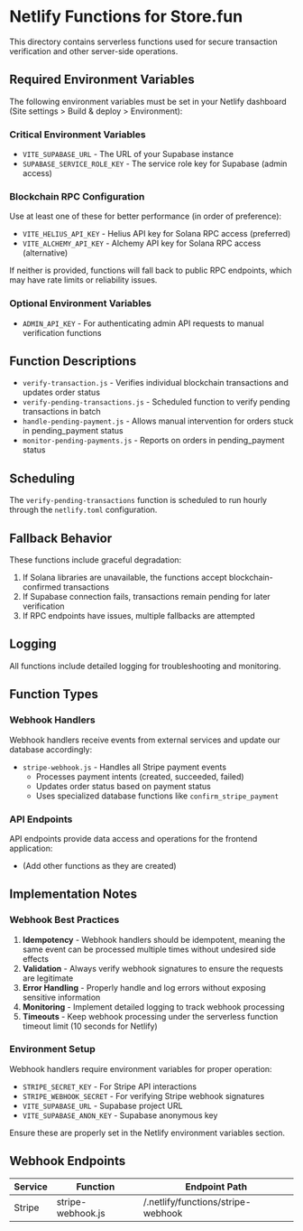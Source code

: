 # Netlify Functions for Store.fun

This directory contains serverless functions used for secure transaction verification and other server-side operations.

## Required Environment Variables

The following environment variables must be set in your Netlify dashboard (Site settings > Build & deploy > Environment):

### Critical Environment Variables

- `VITE_SUPABASE_URL` - The URL of your Supabase instance
- `SUPABASE_SERVICE_ROLE_KEY` - The service role key for Supabase (admin access)

### Blockchain RPC Configuration 

Use at least one of these for better performance (in order of preference):

- `VITE_HELIUS_API_KEY` - Helius API key for Solana RPC access (preferred)
- `VITE_ALCHEMY_API_KEY` - Alchemy API key for Solana RPC access (alternative)

If neither is provided, functions will fall back to public RPC endpoints, which may have rate limits or reliability issues.

### Optional Environment Variables

- `ADMIN_API_KEY` - For authenticating admin API requests to manual verification functions

## Function Descriptions

- `verify-transaction.js` - Verifies individual blockchain transactions and updates order status
- `verify-pending-transactions.js` - Scheduled function to verify pending transactions in batch
- `handle-pending-payment.js` - Allows manual intervention for orders stuck in pending_payment status
- `monitor-pending-payments.js` - Reports on orders in pending_payment status

## Scheduling

The `verify-pending-transactions` function is scheduled to run hourly through the `netlify.toml` configuration.

## Fallback Behavior

These functions include graceful degradation:

1. If Solana libraries are unavailable, the functions accept blockchain-confirmed transactions
2. If Supabase connection fails, transactions remain pending for later verification
3. If RPC endpoints have issues, multiple fallbacks are attempted

## Logging

All functions include detailed logging for troubleshooting and monitoring.

## Function Types

### Webhook Handlers

Webhook handlers receive events from external services and update our database accordingly:

- `stripe-webhook.js` - Handles all Stripe payment events
  - Processes payment intents (created, succeeded, failed)
  - Updates order status based on payment status
  - Uses specialized database functions like `confirm_stripe_payment`

### API Endpoints

API endpoints provide data access and operations for the frontend application:

- (Add other functions as they are created)

## Implementation Notes

### Webhook Best Practices

1. **Idempotency** - Webhook handlers should be idempotent, meaning the same event can be processed multiple times without undesired side effects
2. **Validation** - Always verify webhook signatures to ensure the requests are legitimate
3. **Error Handling** - Properly handle and log errors without exposing sensitive information
4. **Monitoring** - Implement detailed logging to track webhook processing
5. **Timeouts** - Keep webhook processing under the serverless function timeout limit (10 seconds for Netlify)

### Environment Setup

Webhook handlers require environment variables for proper operation:

- `STRIPE_SECRET_KEY` - For Stripe API interactions
- `STRIPE_WEBHOOK_SECRET` - For verifying Stripe webhook signatures
- `VITE_SUPABASE_URL` - Supabase project URL
- `VITE_SUPABASE_ANON_KEY` - Supabase anonymous key

Ensure these are properly set in the Netlify environment variables section.

## Webhook Endpoints

| Service | Function            | Endpoint Path                       |
|---------|---------------------|-----------------------------------|
| Stripe  | stripe-webhook.js   | /.netlify/functions/stripe-webhook | 